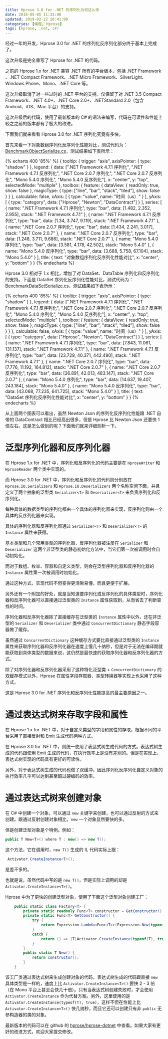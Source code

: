 ```yaml
---
title: Hprose 3.0 for .NET 的序列化为何这么快
date: 2018-05-05 11:33:00
updated: 2019-02-22 20:41:00
categories: [编程, Hprose]
tags: [hprose, .net, c#]
---
```


经过一年的开发，Hprose 3.0 for .NET 的序列化反序列化部分终于基本上完成了。

这次升级是完全重写了 Hprose for .NET 的代码。

之前的 Hprose 1.x for .NET 兼容 .NET 所有的平台版本，包括 .NET Framework 、.NET Compact Framework、.NET Micro Framework、SilverLight、Windows Phone、Mono、.NET Core 等。

这次升级取消了对一些过时的 .NET 平台的支持。仅保留了对 .NET 3.5 Compact Framework、.NET 4.0+、.NET Core 2.0+、.NETStandard 2.0（包含 Android、iOS、Mac 平台）的支持。

这次升级后的代码，使用了最新版本的 C# 的语法来编写，代码在可读性和性能上较之之前的版本都有了极大的改进。

下面我们就来看看 Hprose 3.0 for .NET 序列化究竟有多快。

首先来看一下对象数组序列化反序列化性能对比，测试代码为：[BenchmarkObjectSerialize.cs](https://github.com/hprose/hprose-dotnet/blob/master/tests/Hprose.Benchmark/IO/BenchmarkObjectSerialize.cs)，测试结果如下表所示：

{% echarts 400 '85%' %}
{
    tooltip: {
        trigger: "axis",
        axisPointer: {
            type: "shadow"
        }
    },
    legend: {
        data: [".NET Framework 4.7.1 序列化", ".NET Framework 4.7.1 反序列化", ".NET Core 2.0.7 序列化", ".NET Core 2.0.7 反序列化", "Mono 5.4.0 序列化", "Mono 5.4.0 反序列化"],
        x: "center",
        y: "top",
        selectedMode: "multiple"
    },
    toolbox: {
        feature: {
            dataView: {
                readOnly: true,
                show: false
            },
            magicType: {
                type: ["line", "bar", "stack", "tiled"],
                show: false
            }
        }
    },
    calculable: false,
    xAxis: [
        {
            type: "value",
            name: "时间（us）"
        }
    ],
    yAxis: [
        {
            type: "category",
            data: ["Hprose", "Newton", "DataContract"]
        }
    ],
    series: [
        {
            name: ".NET Framework 4.7.1 序列化",
            type: "bar",
            data: [1.482, 2.352, 2.955],
            stack: ".NET Framework 4.7.1"
        },
        {
            name: ".NET Framework 4.7.1 反序列化",
            type: "bar",
            data: [1.34, 3.747, 9.119],
            stack: ".NET Framework 4.7.1"
        },
        {
            name: ".NET Core 2.0.7 序列化",
            type: "bar",
            data: [1.434, 2.241, 3.017],
            stack: ".NET Core 2.0.7"
        },
        {
            name: ".NET Core 2.0.7 反序列化",
            type: "bar",
            data: [1.248, 3.711, 9.686],
            stack: ".NET Core 2.0.7"
        },
        {
            name: "Mono 5.4.0 序列化",
            type: "bar",
            data: [3.581, 4.178, 42.502],
            stack: "Mono 5.4.0"
        },
        {
            name: "Mono 5.4.0 反序列化",
            type: "bar",
            data: [3.688, 5.758, 67.104],
            stack: "Mono 5.4.0"
        }
    ],
    title: {
        text: "对象数组序列化反序列化性能对比",
        x: "center",
        y: "bottom"
    }
}
{% endecharts %}

Hprose 3.0 相对于 1.x 相比，增加了对 DataSet、DataTable 序列化和反序列化的支持。下面是 DataSet 序列化反序列化性能对比，测试代码为：[BenchmarkDataSetSerialize.cs](https://github.com/hprose/hprose-dotnet/blob/master/tests/Hprose.Benchmark/IO/BenchmarkDataSetSerialize.cs)，测试结果如下表所示：

{% echarts 400 '85%' %}
{
    tooltip: {
        trigger: "axis",
        axisPointer: {
            type: "shadow"
        }
    },
    legend: {
        data: [".NET Framework 4.7.1 序列化", ".NET Framework 4.7.1 反序列化", ".NET Core 2.0.7 序列化", ".NET Core 2.0.7 反序列化", "Mono 5.4.0 序列化", "Mono 5.4.0 反序列化"],
        x: "center",
        y: "top",
        selectedMode: "multiple"
    },
    toolbox: {
        feature: {
            dataView: {
                readOnly: true,
                show: false
            },
            magicType: {
                type: ["line", "bar", "stack", "tiled"],
                show: false
            }
        }
    },
    calculable: false,
    xAxis: [
        {
            type: "value",
            name: "时间（us）"
        }
    ],
    yAxis: [
        {
            type: "category",
            data: ["Hprose", "Newton", "DataContract"]
        }
    ],
    series: [
        {
            name: ".NET Framework 4.7.1 序列化",
            type: "bar",
            data: [7.843, 11.061, 131.137],
            stack: ".NET Framework 4.7.1"
        },
        {
            name: ".NET Framework 4.7.1 反序列化",
            type: "bar",
            data: [23.729, 40.371, 442.490],
            stack: ".NET Framework 4.7.1"
        },
        {
            name: ".NET Core 2.0.7 序列化",
            type: "bar",
            data: [7.776, 11.192, 164.812],
            stack: ".NET Core 2.0.7"
        },
        {
            name: ".NET Core 2.0.7 反序列化",
            type: "bar",
            data: [26.891, 42.013, 483.147],
            stack: ".NET Core 2.0.7"
        },
        {
            name: "Mono 5.4.0 序列化",
            type: "bar",
            data: [14.637, 19.407, 243.184],
            stack: "Mono 5.4.0"
        },
        {
            name: "Mono 5.4.0 反序列化",
            type: "bar",
            data: [43.068, 77.235, 641.725],
            stack: "Mono 5.4.0"
        }
    ],
    title: {
        text: "DataSet 序列化反序列化性能对比",
        x: "center",
        y: "bottom"
    }
}
{% endecharts %}

从上面两个图表可以看出，虽然 Newton Json 的序列化反序列化性能跟 .NET 自带的 DataContract 相比已经高出很多，但是 Hprose 比 Newton Json 还要快 1 倍左右。这是怎么做到的呢？下面我们就来详细剖析一下。

<!--more-->

# 泛型序列化器和反序列化器

在 Hprose 1.x for .NET 中，序列化和反序列化的代码主要是在 `HproseWriter` 和 `HproseReader` 两个类中实现的。

而 Hprose 3.0 for .NET 中，序列化和反序列化的代码则分别放在 `Hprose.IO.Serializers` 和 `Hprose.IO.Deserializers` 两个名称空间下面，并且定义了两个抽象的泛型类 `Serializer<T>` 和 `Deserializer<T>` 来负责序列化和反序列化。

每种具体的数据类型的序列化都由一个具体的序列化器来实现，反序列化则由一个具体的反序列化器来实现。

具体的序列化器和反序列化器通过 `Serializer<T>` 和 `Deserializer<T>` 的 `Instance` 属性来获得。

基本类型和几个常用类型的序列化器、反序列化器被注册在 `Serializer` 和 `Deserializer` 这两个非泛型类的静态初始化方法中，当它们第一次被调用时会自动初始化。

而对于数组、枚举、容器和自定义类型，则会在泛型序列化器和反序列化器的 `Instance` 属性第一次被调用时初始化。

通过这种方式，实现代码不但变得更清晰易懂，而且更便于扩展。

另外还有一个附加的好处，就是当知道要序列化或反序列化的具体类型时，序列化器和反序列化器可以直接通过泛型类的 `Instance` 属性获取到，从而省去了判断查找的时间。

序列化器和反序列化器除了直接缓存在泛型类的 `Instance` 属性中以外，还在非泛型的  `Serializer` 和 `Deserializer` 类中通过 `ConcurrentDictionary` 静态字段容器做了缓存。

虽然通过 `ConcurrentDictionary` 这种缓存方式要比直接通过泛型类的 `Instance` 属性来获取序列化器和反序列化器在速度上慢几十纳秒，但是对于无法在编译期就能获取到具体类型的数据来说，这仍然是最快速的获取序列化器和反序列化器的方式。

除了对序列化器和反序列化器采用了这种特化泛型类 + `ConcurrentDictionary` 的双缓存模式以外，Hprose 在属性字段存取器、类型转换器等实现上也采用了这种方式。

这是 Hprose 3.0 for .NET 序列化和反序列化性能提高的最主要原因之一。

# 通过表达式树来存取字段和属性

在 Hprose 1.x for .NET 中，对于自定义类型的字段和属性的存取，根据不同的平台采用了直接反射和 Emit 生成代码两种方式。

在 Hprose 3.0 for .NET 中，则统一使用了表达式树生成代码的方式。表达式树生成的代码跟使用 Emit 生成的代码，在执行效率上是没有差别的。但是在实现上，表达式树实现的代码具有更好的可读性。

另外，对于表达式树生成的代码也做了双缓冲，因此序列化反序列化自定义对象的执行效率几乎可以达到甚至超过硬编码的效率。

# 通过表达式树来创建对象

在 C# 中创建一个对象，可以通过 `new` 关键字来创建，也可以通过反射的方式来创建。跟通过反射创建对象相比，`new` 一个对象显然要快的多。

但是创建泛型对象是个特例。例如：

```csharp
public T New<T>() where T : new() => new T();
```

这个方法，它在调用时，`new T()` 生成的 IL 代码实际上跟：

```csharp
 Activator.CreateInstance<T>();
```

是差不多的。

也就是说，虽然代码中写的是 `new T()`，但是实际上调用的却是 `Activator.CreateInstance<T>()`。

Hprose 中为了更快的创建泛型对象，使用了下面这个泛型对象创建工厂：

```csharp
    public static class Factory<T> {
        private static readonly Func<T> constructor = GetConstructor();
        private static Func<T> GetConstructor() {
            try {
                return Expression.Lambda<Func<T>>(Expression.New(typeof(T))).Compile();
            }
            catch {
                return () => (T)Activator.CreateInstance(typeof(T), true);
            }
        }
        public static T New() {
            return constructor();
        }
    }
```

该工厂类通过表达式树来生成创建对象的代码，表达式树生成的代码跟直接 `new` 具体类型是一样的，速度上比 `Activator.CreateInstance<T>()` 要快 2 - 3 倍（在 Mono 平台上甚至会快几十倍）。只有当表达式树创建失败时，才会使用 `Activator.CreateInstance` 作为代替方案。另外，这里使用的是 `Activator.CreateInstance(typeof(T), true)`，这样不但在性能上比 `Activator.CreateInstance<T>()` 快几纳秒，而且它还可以创建只有非 `public` 无参构造器的类的对象。

最新版本的代码可以在 github 的 [hprose/hprose-dotnet](https://github.com/hprose/hprose-dotnet) 中查看。如果大家有更好的改进方式，欢迎大家提交修改。

